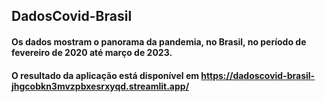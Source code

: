 ## DadosCovid-Brasil

#### Os dados mostram o panorama da pandemia, no Brasil, no período de fevereiro de 2020 até março de 2023.

#### O resultado da aplicação está disponível em https://dadoscovid-brasil-jhgcobkn3mvzpbxesrxyqd.streamlit.app/ 
                                      
